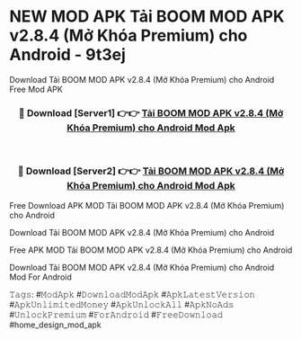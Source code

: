# NEW MOD APK Tải BOOM MOD APK v2.8.4 (Mở Khóa Premium) cho Android - 9t3ej
Download Tải BOOM MOD APK v2.8.4 (Mở Khóa Premium) cho Android Free Mod APK

<div align="center">
<h3>🔴 Download [Server1] 👉👉 <a href="https://apk-comot.site?title=Tải_BOOM_MOD_APK_v2.8.4_(Mở_Khóa_Premium)_cho_Android">Tải BOOM MOD APK v2.8.4 (Mở Khóa Premium) cho Android Mod Apk</a></h3><br>

<h3>🔴 Download [Server2] 👉👉 <a href="https://apk-comot.site?title=Tải_BOOM_MOD_APK_v2.8.4_(Mở_Khóa_Premium)_cho_Android">Tải BOOM MOD APK v2.8.4 (Mở Khóa Premium) cho Android Mod Apk</a></h3>
</div>


Free Download APK MOD Tải BOOM MOD APK v2.8.4 (Mở Khóa Premium) cho Android

Download Tải BOOM MOD APK v2.8.4 (Mở Khóa Premium) cho Android 

Free APK MOD Tải BOOM MOD APK v2.8.4 (Mở Khóa Premium) cho Android 

Download Tải BOOM MOD APK v2.8.4 (Mở Khóa Premium) cho Android Mod For Android

𝚃𝚊𝚐𝚜: #𝙼𝚘𝚍𝙰𝚙𝚔 #𝙳𝚘𝚠𝚗𝚕𝚘𝚊𝚍𝙼𝚘𝚍𝙰𝚙𝚔 #𝙰𝚙𝚔𝙻𝚊𝚝𝚎𝚜𝚝𝚅𝚎𝚛𝚜𝚒𝚘𝚗 #𝙰𝚙𝚔𝚄𝚗𝚕𝚒𝚖𝚒𝚝𝚎𝚍𝙼𝚘𝚗𝚎𝚢 #𝙰𝚙𝚔𝚄𝚗𝚕𝚘𝚌𝚔𝙰𝚕𝚕 #𝙰𝚙𝚔𝙽𝚘𝙰𝚍𝚜 #𝚄𝚗𝚕𝚘𝚌𝚔𝙿𝚛𝚎𝚖𝚒𝚞𝚖 #𝙵𝚘𝚛𝙰𝚗𝚍𝚛𝚘𝚒𝚍 #𝙵𝚛𝚎𝚎𝙳𝚘𝚠𝚗𝚕𝚘𝚊𝚍 #home_design_mod_apk